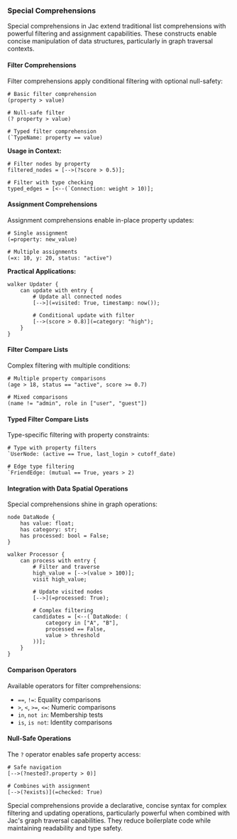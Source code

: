 ### Special Comprehensions

Special comprehensions in Jac extend traditional list comprehensions with powerful filtering and assignment capabilities. These constructs enable concise manipulation of data structures, particularly in graph traversal contexts.

#### Filter Comprehensions

Filter comprehensions apply conditional filtering with optional null-safety:

```jac
# Basic filter comprehension
(property > value)

# Null-safe filter
(? property > value)

# Typed filter comprehension
(`TypeName: property == value)
```

**Usage in Context:**
```jac
# Filter nodes by property
filtered_nodes = [-->(?score > 0.5)];

# Filter with type checking
typed_edges = [<--(`Connection: weight > 10)];
```

#### Assignment Comprehensions

Assignment comprehensions enable in-place property updates:

```jac
# Single assignment
(=property: new_value)

# Multiple assignments
(=x: 10, y: 20, status: "active")
```

**Practical Applications:**
```jac
walker Updater {
    can update with entry {
        # Update all connected nodes
        [-->](=visited: True, timestamp: now());
        
        # Conditional update with filter
        [-->(score > 0.8)](=category: "high");
    }
}
```

#### Filter Compare Lists

Complex filtering with multiple conditions:

```jac
# Multiple property comparisons
(age > 18, status == "active", score >= 0.7)

# Mixed comparisons
(name != "admin", role in ["user", "guest"])
```

#### Typed Filter Compare Lists

Type-specific filtering with property constraints:

```jac
# Type with property filters
`UserNode: (active == True, last_login > cutoff_date)

# Edge type filtering
`FriendEdge: (mutual == True, years > 2)
```

#### Integration with Data Spatial Operations

Special comprehensions shine in graph operations:

```jac
node DataNode {
    has value: float;
    has category: str;
    has processed: bool = False;
}

walker Processor {
    can process with entry {
        # Filter and traverse
        high_value = [-->(value > 100)];
        visit high_value;
        
        # Update visited nodes
        [-->](=processed: True);
        
        # Complex filtering
        candidates = [<--(`DataNode: (
            category in ["A", "B"],
            processed == False,
            value > threshold
        ))];
    }
}
```

#### Comparison Operators

Available operators for filter comprehensions:
- `==`, `!=`: Equality comparisons
- `>`, `<`, `>=`, `<=`: Numeric comparisons
- `in`, `not in`: Membership tests
- `is`, `is not`: Identity comparisons

#### Null-Safe Operations

The `?` operator enables safe property access:

```jac
# Safe navigation
[-->(?nested?.property > 0)]

# Combines with assignment
[-->(?exists)](=checked: True)
```

Special comprehensions provide a declarative, concise syntax for complex filtering and updating operations, particularly powerful when combined with Jac's graph traversal capabilities. They reduce boilerplate code while maintaining readability and type safety.
